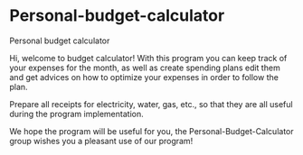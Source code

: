 # Personal-budget-calculator
Personal budget calculator

Hi, welcome to budget calculator!
With this program you can keep track of your expenses for the month, as well as create spending plans edit them and get advices on how to optimize your expenses in order to follow the plan.

Prepare all receipts for electricity, water, gas, etc., so that they are all useful during the program implementation.

We hope the program will be useful for you, the Personal-Budget-Calculator group wishes you a pleasant use of our program!


